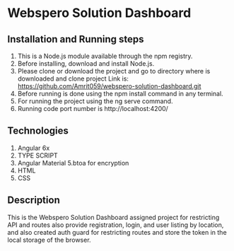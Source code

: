 # Webspero Solution Dashboard

## Installation and Running steps
1. This is a Node.js module available through the npm registry.
2.  Before installing, download and install Node.js.
3. Please clone or download the project and go to directory where is downloaded and clone project Link is: https://github.com/Amrit059/webspero-solution-dashboard.git
4. Before running is done using the npm install command in any terminal.
5. For running the project using the ng serve command.
6. Running code port number is http://localhost:4200/

## Technologies
1. Angular 6x
2. TYPE SCRIPT
3. Angular Material 5.btoa for encryption
4. HTML
5. CSS

## Description
This is the Webspero Solution Dashboard assigned project for restricting API and routes also provide registration, login, and user listing by location, and also created auth guard for restricting routes and store the token in the local storage of the browser.

